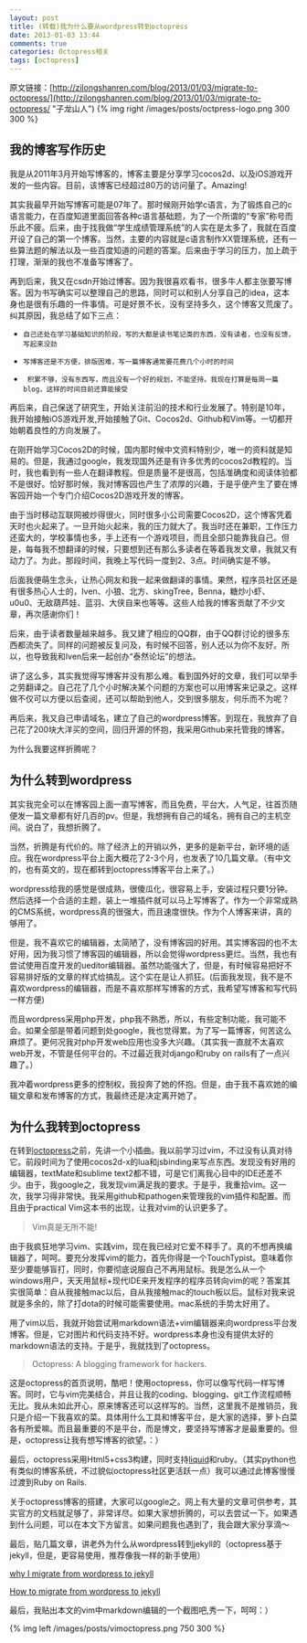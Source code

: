 ```yaml
---
layout: post
title: (转载)我为什么要从wordpress转到octopress
date: 2013-01-03 13:44
comments: true
categories: Octopress相关
tags: [octopress]
---
```

原文链接：[http://zilongshanren.com/blog/2013/01/03/migrate-to-octopress/](http://zilongshanren.com/blog/2013/01/03/migrate-to-octopress/ "子龙山人")
{% img right /images/posts/octpress-logo.png 300 300 %}

## 我的博客写作历史

我是从2011年3月开始写博客的，博客主要是分享学习cocos2d、以及iOS游戏开发的一些内容。目前，该博客已经超过80万的访问量了。Amazing!

其实我最早开始写博客可能是07年了。那时候刚开始学c语言，为了锻炼自己的c语言能力，在百度知道里面回答各种c语言基础题，为了一个所谓的“专家”称号而乐此不疲。后来，由于找我做“学生成绩管理系统”的人实在是太多了，我就在百度开设了自己的第一个博客。当然，主要的内容就是c语言制作XX管理系统，还有一些算法题的解法以及一些百度知道的问题的答案。后来由于学习的压力，加上疏于打理，渐渐的我也不准备写博客了。
<!-- more -->

再到后来，我又在csdn开始过博客。因为我很喜欢看书，很多牛人都主张要写博客。因为书写确实可以整理自己的思路，同时可以和别人分享自己的idea，这本身也是很有乐趣的一件事情。可是好景不长，没有坚持多久，这个博客又荒废了。纠其原因，我总结了如下三点：

-     自己还处在学习基础知识的阶段，写的大都是读书笔记类的东西，没有读者，也没有反馈，写起来没劲

-     写博客还是不方便，排版困难，写一篇博客通常要花费几个小时的时间

-      积累不够，没有东西写，而且没有一个好的规划，不能坚持。我现在打算是每周一篇blog，这样的时间目前还算能接受

再后来，自己保送了研究生，开始关注前沿的技术和行业发展了。特别是10年，我开始接触iOS游戏开发,开始接触了Git、Cocos2d、Github和Vim等。一切都开始朝着良性的方向发展了。

在刚开始学习Cocos2D的时候，国内那时候中文资料特别少，唯一的资料就是知易的。但是，我通过google，我发现国外还是有许多优秀的cocos2d教程的。当时，我也看到有一些人在翻译教程。但是质量不是很高，包括准确度和阅读体验都不是很好。恰好那时候，我对博客园也产生了浓厚的兴趣，于是乎便产生了要在博客园开始一个专门介绍Cocos2D游戏开发的博客。

由于当时移动互联网被炒得很火，同时很多小公司需要Cocos2D，这个博客凭着天时也火起来了。一旦开始火起来，我的压力就大了。我当时还在兼职，工作压力还蛮大的，学校事情也多，手上还有一个游戏项目，而且全部只能靠我自己。但是，每每我不想翻译的时候，只要想到还有那么多读者在等着我发文章，我就又有动力了。为此，那段时间，我晚上写代码一度到2、3点。时间确实是不够。

后面我便萌生念头，让热心网友和我一起来做翻译的事情。果然，程序员社区还是有很多热心人士的，Iven、小狼、北方、skingTree，Benna，糖炒小虾、u0u0、无敌葫芦娃、蓝羽、大侠自来也等等。这些人给我的博客贡献了不少文章，再次感谢你们！

后来，由于读者数量越来越多。我又建了相应的QQ群，由于QQ群讨论的很多东西都流失了。同样的问题被反复问及，有时候不回答，别人还以为你不友好。所以，也导致我和Iven后来一起创办“泰然论坛”的想法。

讲了这么多，其实我觉得写博客并没有那么难。看到国外好的文章，我们可以举手之劳翻译之。自己花了几个小时解决某个问题的方案也可以用博客来记录之。这样做不仅可以方便以后查阅，还可以帮助到他人，交到很多朋友，何乐而不为呢？

再后来，我又自己申请域名，建立了自己的wordpress博客。到现在，我放弃了自己花了200块大洋买的空间，回归开源的怀抱，我采用Github来托管我的博客。

为什么我要这样折腾呢？

## 为什么转到wordpress

其实我完全可以在博客园上面一直写博客，而且免费，平台大，人气足，往首页随便发一篇文章都有好几百的pv。但是，我想拥有自己的域名，拥有自己的主机空间。说白了，我想折腾了。

当然，折腾是有代价的。除了经济上的开销以外，更多的是新平台，新环境的适应。我在wordpress平台上面大概花了2-3个月，也发表了10几篇文章。（有中文的，也有英文的，现在都转到octopress博客平台上来了。）

wordpress给我的感觉是很成熟，很傻瓜化，很容易上手，安装过程只要1分钟。然后选择一个合适的主题，装上一堆插件就可以马上写博客了。作为一个非常成熟的CMS系统，wordpress真的很强大，而且速度很快。作为个人博客来讲，真的够用了。

但是，我不喜欢它的编辑器，太简陋了，没有博客园的好用。其实博客园的也不太好用，因为我习惯了博客园的编辑器，所以会觉得wordpress更烂。当然，我也有尝试使用百度开发的ueditor编辑器。虽然功能强大了，但是，有时候容易把好不容易排好版的文章的样式给搞乱。这个实在是让人抓狂。(后面我发现，我不是不喜欢wordpress的编辑器，而是不喜欢那样写博客的方式，我希望写博客和写代码一样方便)

而且wordpress采用php开发，php我不熟悉，所以，有些定制功能，我可能不会。如果全部是带着问题到处google，我也觉得累。为了写一篇博客，何苦这么麻烦了。更何况我对php开发web应用也没多大兴趣。（其实我一直就不太喜欢web开发，不管是任何平台的。不过最近我对django和ruby
on rails有了一点兴趣了。）

我冲着wordpress更多的控制权，我投奔了她的怀抱。但是，由于我不喜欢她的编辑文章和发布博客的方式，我最终还是决定离开她了。

## 为什么我转到octopress

在转到[octopress](http://octopress.org/)之前，先讲一个小插曲。我以前学习过vim，不过没有认真对待它。前段时间为了使用cocos2d-x的lua和jsbinding来写点东西。发现没有好用的编辑器，textMate和sublime text2都不错，可是它们离我心目中的IDE还差不少。由于，我google之，我发现vim满足我的要求。于是乎，我重拾vim。这一次，我学习得非常快。我采用github和pathogen来管理我的vim插件和配置。而且由于practical Vim这本书的出现，让我对vim的认识更多了。


> Vim真是无所不能!


由于我疯狂地学习vim、实践vim，现在我已经对它爱不释手了。真的不想再换编辑器了，呵呵。要充分发挥vim的能力，首先你得是一个TouchTypist。意味着你至少要能够盲打，同时，你要彻底说服自己不再用鼠标。我是怎么从一个windows用户，天天用鼠标+现代IDE来开发程序的程序员转向vim的呢？答案其实很简单：自从我接触mac以后，自从我接触mac的touch板以后。鼠标对我来说就是多余的，除了打dota的时候可能需要使用。mac系统的手势太好用了。

用了vim以后，我就开始尝试用markdown语法+vim编辑器来向wordpress平台发博客。但是，它对图片和代码支持不好。wordpress本身也没有提供太好的markdown语法的支持。于是乎，我就找到了octopress。

> Octopress: A blogging framework for hackers.

这是octopress的首页说明，酷吧！使用octopress，你可以像写代码一样写博客。同时，它与vim完美结合，并且让我的coding、blogging、git工作流程顺畅无比。我从未如此开心，原来博客还可以这样写的。当然，这里我不是推销员，我只是介绍一下我喜欢的菜。具体用什么工具和博客平台，是大家的选择，萝卜白菜各有所爱嘛。而且最重要的不是平台，而是博文，要坚持写博客才是最重要的。但是，octopress让我有想写博客的欲望。：）

最后，octopress采用Html5+css3构建，同时支持[liquid](http://liquidmarkup.org/)和ruby。（其实python也有类似的博客系统，不过貌似octopress社区更活跃一点）我可以通过此博客慢慢过渡到Ruby on Rails.

关于octopress博客的搭建，大家可以google之。网上有大量的文章可供参考，其实官方的文档就足够了，非常详尽。如果大家想折腾的，可以去尝试一下。如果遇到什么问题，可以在本文下方留言。如果问题我也遇到了，我会跟大家分享滴～

最后，贴几篇文章，讲老外为什么从wordpress转到jekyll的（octopress基于jekyll，但是，更容易使用，推荐像我一样的新手使用）

[why I migrate from wordpress to jekyll](http://vitobotta.com/migrating-from-wordpress-to-jekyll-part-one-why-I-gave-up-on-wordpress/)

[How to migrate from wordpress to jekyll](http://vitobotta.com/how-to-migrate-from-wordpress-to-jekyll/)

最后，我贴出本文的vim中markdown编辑的一个截图吧,秀一下，呵呵：）

{% img left /images/posts/vimoctopress.png 750 300 %}







